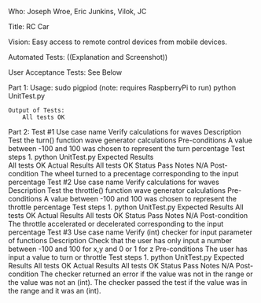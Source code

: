 Who: Joseph Wroe, Eric Junkins, Vilok, JC

Title: RC Car

Vision: Easy access to remote control devices from mobile devices.

Automated Tests: ((Explanation and Screenshot))

User Acceptance Tests: See Below

Part 1:
	Usage:
		sudo pigpiod (note: requires RaspberryPi to run)
		python UnitTest.py 

	Output of Tests:
		All tests OK

Part 2:
	Test #1
		Use case name
			Verify calculations for waves
		Description 
			Test the turn() function wave generator calculations
		Pre-conditions
			A value between -100 and 100 was chosen to represent the turn percentage 
		Test steps
			1. python UnitTest.py 
		Expected Results	
			All tests OK
		Actual Results
			All tests OK
		Status
			Pass
		Notes 
			N/A
		Post-condition
			The wheel turned to a precentage corresponding to the input percentage
	Test #2
		Use case name
			Verify calculations for waves
		Description 
			Test the throttle() function wave generator calculations
		Pre-conditions
			A value between -100 and 100 was chosen to represent the throttle percentage 
		Test steps
			1. python UnitTest.py
		Expected Results
			All tests OK
		Actual Results 
			All tests OK
		Status
			Pass
		Notes 
			N/A
		Post-condition
			The throttle accelerated or decelerated corresponding to the input percentage
	Test #3
		Use case name
			Verify (int) checker for input parameter of functions
		Description
			Check that the user has only input a number between -100 and 100 for x,y and 0 or 1 for z
		Pre-conditions
			The user has input a value to turn or throttle
		Test steps
			1. python UnitTest.py
		Expected Results
			All tests OK
		Actual Results
			All tests OK
		Status
			Pass
		Notes
			N/A
		Post-condition
			The checker returned an error if the value was not in the range or the value was not an (int). The checker passed the test if the value was in the range and it was an (int).



